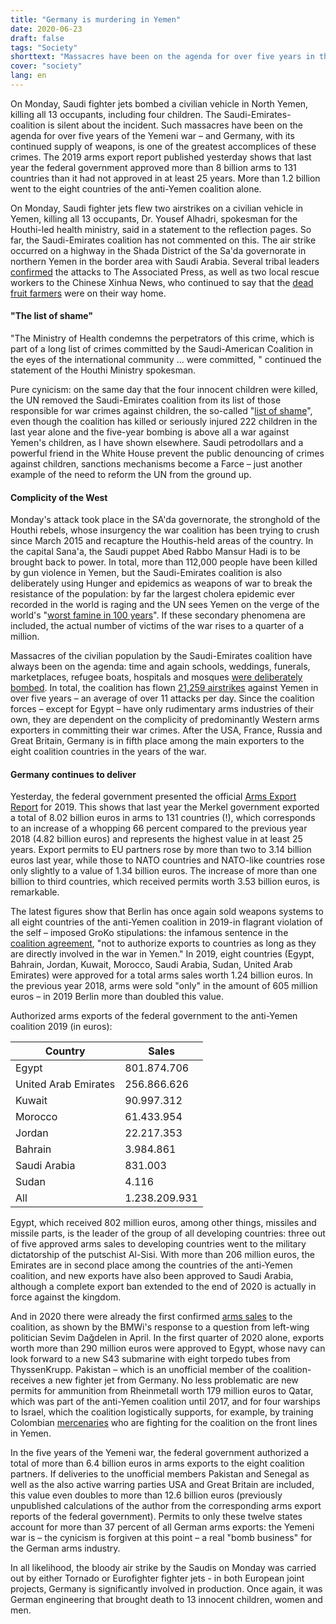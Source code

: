 ```yaml
---
title: "Germany is murdering in Yemen"
date: 2020-06-23
draft: false
tags: "Society"
shorttext: "Massacres have been on the agenda for over five years in the Yemen War, and Germany, with its continued arms supply, is one of the greatest accomplices of these crimes."
cover: "society"
lang: en
---
```


On Monday, Saudi fighter jets bombed a civilian vehicle in North Yemen, killing all 13 occupants, including four children. The Saudi-Emirates-coalition is silent about the incident. Such massacres have been on the agenda for over five years of the Yemeni war – and Germany, with its continued supply of weapons, is one of the greatest accomplices of these crimes. The 2019 arms export report published yesterday shows that last year the federal government approved more than 8 billion arms to 131 countries than it had not approved in at least 25 years. More than 1.2 billion went to the eight countries of the anti-Yemen coalition alone.

On Monday, Saudi fighter jets flew two airstrikes on a civilian vehicle in Yemen, killing all 13 occupants, Dr. Yousef Alhadri, spokesman for the Houthi-led health ministry, said in a statement to the reflection pages. So far, the Saudi-Emirates coalition has not commented on this. The air strike occurred on a highway in the Shada District of the Sa'da governorate in northern Yemen in the border area with Saudi Arabia. Several tribal leaders [confirmed](https://apnews.com/17dca7a0cab9057ee838d4a7f0c92fc0 "Yemen’s rebels: Saudi coalition airstrike kills 13 civilians") the attacks to The Associated Press, as well as two local rescue workers to the Chinese Xinhua News, who continued to say that the [dead fruit farmers](http://www.xinhuanet.com/english/2020-06/16/c_139143620.htm "13 killed in Saudi-led airstrike on northern Yemen: medics") were on their way home.

#### "The list of shame"

"The Ministry of Health condemns the perpetrators of this crime, which is part of a long list of crimes committed by the Saudi-American Coalition in the eyes of the international community ... were committed, " continued the statement of the Houthi Ministry spokesman.

Pure cynicism: on the same day that the four innocent children were killed, the UN removed the Saudi-Emirates coalition from its list of those responsible for war crimes against children, the so-called "[list of shame](https://apnews.com/a37cd41b56727a8784d41d6fb95041f0 "UN chief takes Saudis off blacklist for harming Yemen’s kids")", even though the coalition has killed or seriously injured 222 children in the last year alone and the five-year bombing is above all a war against Yemen's children, as I have shown elsewhere. Saudi petrodollars and a powerful friend in the White House prevent the public denouncing of crimes against children, sanctions mechanisms become a Farce – just another example of the need to reform the UN from the ground up.

#### Complicity of the West

Monday's attack took place in the SA'da governorate, the stronghold of the Houthi rebels, whose insurgency the war coalition has been trying to crush since March 2015 and recapture the Houthis-held areas of the country. In the capital Sana'a, the Saudi puppet Abed Rabbo Mansur Hadi is to be brought back to power. In total, more than 112,000 people have been killed by gun violence in Yemen, but the Saudi-Emirates coalition is also deliberately using Hunger and epidemics as weapons of war to break the resistance of the population: by far the largest cholera epidemic ever recorded in the world is raging and the UN sees Yemen on the verge of the world's "[worst famine in 100 years](https://www.independent.co.uk/news/world/middle-east/yemen-famine-civil-war-conflict-food-shortage-civilians-starvation-un-deaths-a8585006.html "Yemen facing the 'world's worst famine in 100 years' if fighting does not stop, warns the UN")". If these secondary phenomena are included, the actual number of victims of the war rises to a quarter of a million.

Massacres of the civilian population by the Saudi-Emirates coalition have always been on the agenda: time and again schools, weddings, funerals, marketplaces, refugee boats, hospitals and mosques [were deliberately bombed](https://www.thenation.com/article/archive/war-crimes-united-states-saudi-arabia-yemen/ "Both Saudi Arabia and the United States Are Probably Guilty of War Crimes in Yemen"). In total, the coalition has flown [21,259 airstrikes](https://www.yemendataproject.org/ "YEMEN DATA PROJECT") against Yemen in over five years – an average of over 11 attacks per day. Since the coalition forces – except for Egypt – have only rudimentary arms industries of their own, they are dependent on the complicity of predominantly Western arms exporters in committing their war crimes. After the USA, France, Russia and Great Britain, Germany is in fifth place among the main exporters to the eight coalition countries in the years of the war.

#### Germany continues to deliver

Yesterday, the federal government presented the official [Arms Export Report](/static/downloads/ruestungsexportbericht_2019.pdf "Bericht der Bundesregierung über ihre Exportpolitik für konventionelle Rüstungsgüter im Jahre 2019") for 2019. This shows that last year the Merkel government exported a total of 8.02 billion euros in arms to 131 countries (!), which corresponds to an increase of a whopping 66 percent compared to the previous year 2018 (4.82 billion euros) and represents the highest value in at least 25 years. Export permits to EU partners rose by more than two to 3.14 billion euros last year, while those to NATO countries and NATO-like countries rose only slightly to a value of 1.34 billion euros. The increase of more than one billion to third countries, which received permits worth 3.53 billion euros, is remarkable.

The latest figures show that Berlin has once again sold weapons systems to all eight countries of the anti-Yemen coalition in 2019-in flagrant violation of the self – imposed GroKo stipulations: the infamous sentence in the [coalition agreement](/static/downloads/koalitionsvertrag_2018.pdf "Koalitionsvertrag zwischen CDU, CSU und SPD"), "not to authorize exports to countries as long as they are directly involved in the war in Yemen." In 2019, eight countries (Egypt, Bahrain, Jordan, Kuwait, Morocco, Saudi Arabia, Sudan, United Arab Emirates) were approved for a total arms sales worth 1.24 billion euros. In the previous year 2018, arms were sold "only" in the amount of 605 million euros – in 2019 Berlin more than doubled this value.

Authorized arms exports of the federal government to the anti-Yemen coalition 2019 (in euros):

|Country                     |Sales        |
|----------------------------|-------------|
|Egypt                       |801.874.706  |
|United Arab Emirates        |256.866.626  |
|Kuwait                      |90.997.312   |
|Morocco                     |61.433.954   |
|Jordan                      |22.217.353   |
|Bahrain                     |3.984.861    |
|Saudi Arabia                |831.003      |
|Sudan                       |4.116        |
|All                         |1.238.209.931|


Egypt, which received 802 million euros, among other things, missiles and missile parts, is the leader of the group of all developing countries: three out of five approved arms sales to developing countries went to the military dictatorship of the putschist Al-Sisi. With more than 206 million euros, the Emirates are in second place among the countries of the anti-Yemen coalition, and new exports have also been approved to Saudi Arabia, although a complete export ban extended to the end of 2020 is actually in force against the kingdom.

And in 2020 there were already the first confirmed [arms sales](https://www.ohne-ruestung-leben.de/nachrichten/article/bundesregierung-genehmigt-weitere-ruestungsexporte-in-nahen-mittleren-osten-356.html "Bundesregierung genehmigt weitere Rüstungsexporte in den Nahen und Mittleren Osten") to the coalition, as shown by the BMWi's response to a question from left-wing politician Sevim Dağdelen in April. In the first quarter of 2020 alone, exports worth more than 290 million euros were approved to Egypt, whose navy can look forward to a new S43 submarine with eight torpedo tubes from ThyssenKrupp. Pakistan – which is an unofficial member of the coalition-receives a new fighter jet from Germany. No less problematic are new permits for ammunition from Rheinmetall worth 179 million euros to Qatar, which was part of the anti-Yemen coalition until 2017, and for four warships to Israel, which the coalition logistically supports, for example, by training Colombian [mercenaries](https://www.haaretz.com/.premium-yemen-s-war-is-a-mercenary-heaven-are-israelis-reaping-the-profits-1.6938348 "Yemen's War Is a Mercenary Heaven. Are Israelis Reaping the Profits?") who are fighting for the coalition on the front lines in Yemen.

In the five years of the Yemeni war, the federal government authorized a total of more than 6.4 billion euros in arms exports to the eight coalition partners. If deliveries to the unofficial members Pakistan and Senegal as well as the also active warring parties USA and Great Britain are included, this value even doubles to more than 12.6 billion euros (previously unpublished calculations of the author from the corresponding arms export reports of the federal government). Permits to only these twelve states account for more than 37 percent of all German arms exports: the Yemeni war is – the cynicism is forgiven at this point – a real "bomb business" for the German arms industry.

In all likelihood, the bloody air strike by the Saudis on Monday was carried out by either Tornado or Eurofighter fighter jets - in both European joint projects, Germany is significantly involved in production. Once again, it was German engineering that brought death to 13 innocent children, women and men.
